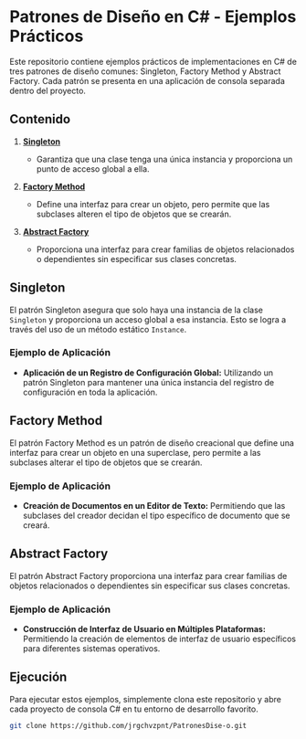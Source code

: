 # Patrones de Diseño en C# - Ejemplos Prácticos

Este repositorio contiene ejemplos prácticos de implementaciones en C# de tres patrones de diseño comunes: Singleton, Factory Method y Abstract Factory. Cada patrón se presenta en una aplicación de consola separada dentro del proyecto.

## Contenido

1. [**Singleton**](#singleton)
    - Garantiza que una clase tenga una única instancia y proporciona un punto de acceso global a ella.

2. [**Factory Method**](#factory-method)
    - Define una interfaz para crear un objeto, pero permite que las subclases alteren el tipo de objetos que se crearán.

3. [**Abstract Factory**](#abstract-factory)
    - Proporciona una interfaz para crear familias de objetos relacionados o dependientes sin especificar sus clases concretas.

## Singleton

El patrón Singleton asegura que solo haya una instancia de la clase `Singleton` y proporciona un acceso global a esa instancia. Esto se logra a través del uso de un método estático `Instance`.

### Ejemplo de Aplicación

- **Aplicación de un Registro de Configuración Global:** Utilizando un patrón Singleton para mantener una única instancia del registro de configuración en toda la aplicación.

## Factory Method

El patrón Factory Method es un patrón de diseño creacional que define una interfaz para crear un objeto en una superclase, pero permite a las subclases alterar el tipo de objetos que se crearán.

### Ejemplo de Aplicación

- **Creación de Documentos en un Editor de Texto:** Permitiendo que las subclases del creador decidan el tipo específico de documento que se creará.

## Abstract Factory

El patrón Abstract Factory proporciona una interfaz para crear familias de objetos relacionados o dependientes sin especificar sus clases concretas.

### Ejemplo de Aplicación

- **Construcción de Interfaz de Usuario en Múltiples Plataformas:** Permitiendo la creación de elementos de interfaz de usuario específicos para diferentes sistemas operativos.

## Ejecución

Para ejecutar estos ejemplos, simplemente clona este repositorio y abre cada proyecto de consola C# en tu entorno de desarrollo favorito.

```bash
git clone https://github.com/jrgchvzpnt/PatronesDise-o.git
